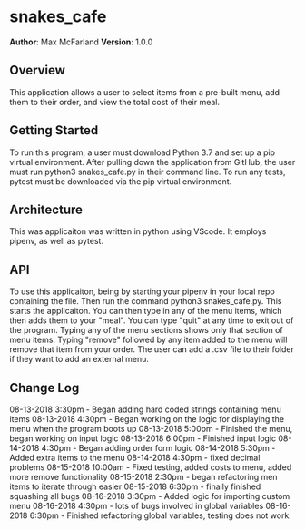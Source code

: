 # snakes_cafe

**Author**: Max McFarland
**Version**: 1.0.0

## Overview
This application allows a user to select items from a pre-built menu, add them to their order, and view the total cost of their meal.

## Getting Started
To run this program, a user must download Python 3.7 and set up a pip virtual environment. After pulling down the application from GitHub, the user must run python3 snakes_cafe.py in their command line. To run any tests, pytest must be downloaded via the pip virtual environment.

## Architecture
This was applicaiton was written in python using VScode. It employs pipenv, as well as pytest.

## API
To use this applicaiton, being by starting your pipenv in your local repo containing the file. Then run the command python3 snakes_cafe.py. This starts the applicaiton.
You can then type in any of the menu items, which then adds them to your "meal".
You can type "quit" at any time to exit out of the program.
Typing any of the menu sections shows only that section of menu items.
Typing "remove" followed by any item added to the menu will remove that item from your order.
The user can add a .csv file to their folder if they want to add an external menu.

## Change Log

08-13-2018 3:30pm - Began adding hard coded strings containing menu items
08-13-2018 4:30pm - Began working on the logic for displaying the menu when the program boots up
08-13-2018 5:00pm - Finished the menu, began working on input logic
08-13-2018 6:00pm - Finished input logic
08-14-2018 4:30pm - Began adding order form logic
08-14-2018 5:30pm - Added extra items to the menu
08-14-2018 4:30pm - fixed decimal problems
08-15-2018 10:00am - Fixed testing, added costs to menu, added more remove functionality
08-15-2018 2:30pm - began refactoring men items to iterate through easier
08-15-2018 6:30pm - finally finished squashing all bugs
08-16-2018 3:30pm - Added logic for importing custom menu
08-16-2018 4:30pm - lots of bugs involved in global variables
08-16-2018 6:30pm - Finished refactoring global variables, testing does not work.
